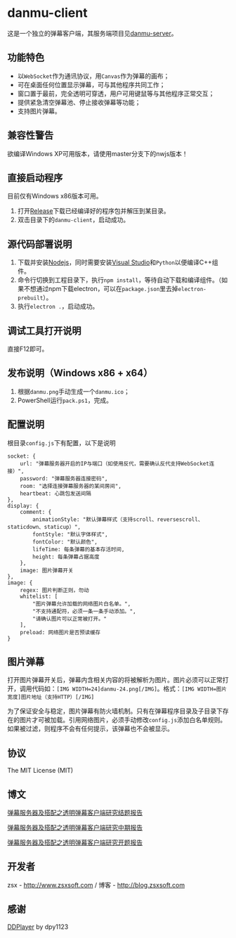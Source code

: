 danmu-client
==========

这是一个独立的弹幕客户端，其服务端项目见[danmu-server](https://github.com/zsxsoft/danmu-server)。

## 功能特色
- 以``WebSocket``作为通讯协议，用``Canvas``作为弹幕的画布；
- 可在桌面任何位置显示弹幕，可与其他程序共同工作；
- 窗口置于最前，完全透明可穿透，用户可用键鼠等与其他程序正常交互；
- 提供紧急清空弹幕池、停止接收弹幕等功能；
- 支持图片弹幕。

## 兼容性警告

欲编译Windows XP可用版本，请使用master分支下的nwjs版本！

## 直接启动程序

目前仅有Windows x86版本可用。

1. 打开[Release](https://github.com/zsxsoft/danmu-client/releases)下载已经编译好的程序包并解压到某目录。
2. 双击目录下的``danmu-client``，启动成功。

## 源代码部署说明

1. 下载并安装[Nodejs](https://nodejs.org)，同时需要安装[Visual Studio](https://www.visualstudio.com/en-us/products/visual-studio-express-vs.aspx)和``Python``以便编译C++组件。
2. 命令行切换到工程目录下，执行``npm install``，等待自动下载和编译组件。（如果不想通过npm下载electron，可以在``package.json``里去掉``electron-prebuilt``）。
3. 执行``electron .``，启动成功。

## 调试工具打开说明

直接F12即可。

## 发布说明（Windows  x86 + x64）

1. 根据``danmu.png``手动生成一个``danmu.ico``；
2. PowerShell运行``pack.ps1``，完成。

## 配置说明
根目录``config.js``下有配置，以下是说明

    socket: {
        url: "弹幕服务器开启的IP与端口（如使用反代，需要确认反代支持WebSocket连接）",
        password: "弹幕服务器连接密码",
        room: "选择连接弹幕服务器的某间房间",
        heartbeat: 心跳包发送间隔
    },
    display: {
        comment: {
            animationStyle: "默认弹幕样式（支持scroll、reversescroll、staticdown、staticup）",
            fontStyle: "默认字体样式",
            fontColor: "默认颜色",
            lifeTime: 每条弹幕的基本存活时间,
            height: 每条弹幕占据高度
        }, 
        image: 图片弹幕开关
    }, 
    image: {
        regex: 图片判断正则，勿动
        whitelist: [
            "图片弹幕允许加载的网络图片白名单。", 
            "不支持通配符，必须一条一条手动添加。", 
            "请确认图片可以正常被打开。"
        ], 
        preload: 网络图片是否预读缓存
    }

## 图片弹幕
打开图片弹幕开关后，弹幕内含相关内容的将被解析为图片。图片必须可以正常打开，调用代码如：``[IMG WIDTH=24]danmu-24.png[/IMG]``。格式：``[IMG WIDTH=图片宽度]图片地址（支持HTTP）[/IMG]``

为了保证安全与稳定，图片弹幕有防火墙机制。只有在弹幕程序目录及子目录下存在的图片才可被加载。引用网络图片，必须手动修改``config.js``添加白名单规则。如果被过滤，则程序不会有任何提示，该弹幕也不会被显示。

## 协议
The MIT License (MIT)


## 博文
[弹幕服务器及搭配之透明弹幕客户端研究结题报告](http://blog.zsxsoft.com/post/15)

[弹幕服务器及搭配之透明弹幕客户端研究中期报告](http://blog.zsxsoft.com/post/14)

[弹幕服务器及搭配之透明弹幕客户端研究开题报告](http://blog.zsxsoft.com/post/13)

## 开发者
zsx - http://www.zsxsoft.com / 博客 - http://blog.zsxsoft.com

## 感谢
[DDPlayer](https://github.com/dpy1123/ddplayer) by dpy1123
